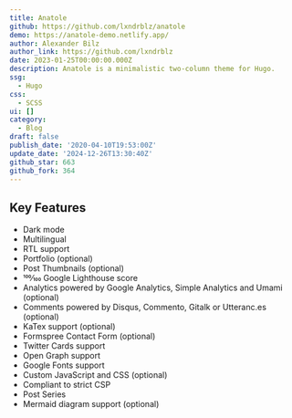 ```yaml
---
title: Anatole
github: https://github.com/lxndrblz/anatole
demo: https://anatole-demo.netlify.app/
author: Alexander Bilz
author_link: https://github.com/lxndrblz
date: 2023-01-25T00:00:00.000Z
description: Anatole is a minimalistic two-column theme for Hugo.
ssg:
  - Hugo
css:
  - SCSS
ui: []
category:
  - Blog
draft: false
publish_date: '2020-04-10T19:53:00Z'
update_date: '2024-12-26T13:30:40Z'
github_star: 663
github_fork: 364
---
```

## Key Features

- Dark mode
- Multilingual
- RTL support
- Portfolio (optional)
- Post Thumbnails (optional)
- 100⁄100 Google Lighthouse score
- Analytics powered by Google Analytics, Simple Analytics and Umami (optional)
- Comments powered by Disqus, Commento, Gitalk or Utteranc.es (optional)
- KaTex support (optional)
- Formspree Contact Form (optional)
- Twitter Cards support
- Open Graph support
- Google Fonts support
- Custom JavaScript and CSS (optional)
- Compliant to strict CSP
- Post Series
- Mermaid diagram support (optional)
